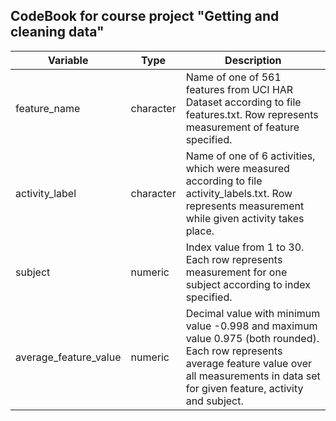 ## CodeBook for course project "Getting and cleaning data"

|Variable               |Type      |Description                               |
|-----------------------|----------|------------------------------------------|
|feature_name           |character |Name of one of 561 features from UCI HAR Dataset according to file features.txt. Row represents measurement of feature specified.|
|activity_label         |character |Name of one of 6 activities, which were measured according to file activity_labels.txt. Row represents measurement while given activity takes place.|
|subject                |numeric   |Index value from 1 to 30. Each row represents measurement for one subject according to index specified.|
|average_feature_value  |numeric   |Decimal value with minimum value -0.998 and maximum value 0.975 (both rounded). Each row represents average feature value over all measurements in data set for given feature, activity and subject.|
